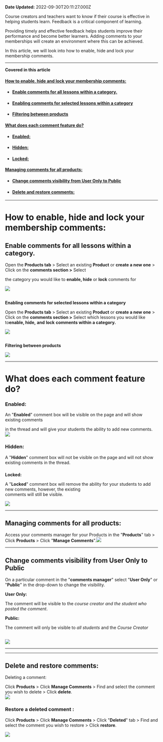 **Date Updated:** 2022-09-30T20:11:27.000Z

Course creators and teachers want to know if their course is effective in helping students learn. Feedback is a critical component of learning. 

  
Providing timely and effective feedback helps students improve their performance and become better learners. Adding comments to your memberships will create an environment where this can be achieved.  
  
In this article, we will look into how to enable, hide and lock your membership comments. 

---

**Covered in this article**

#### [**How to enable, hide and lock your membership comments:** ](#How-to-enable,-hide-and-lock-your-membership-comments%3A%C2%A0)

* #### [Enable comments for **all** lessons within a category.](#Enable-comments-for-all-lessons-within-a-category.)
* #### [Enabling comments for **selected** lessons within a category](#Enabling-comments-for-selected-lessons-within-a-category)
* #### [Filtering between products](#Filtering-between-products)

####   
[**What does each comment feature do?**](#What-does-each-comment-feature-do?)

   * #### [Enabled:](#Enabled%3A)
   * #### [Hidden:](#Hidden%3A)
   * #### [Locked:](#Locked%3A)

#### [**Managing comments for all products:**](#Managing-comments-for-all-products%3A)

* #### [Change comments visibility from User Only to Public](#Change-comments-visibility-from-)
* #### [Delete and restore comments:](#Delete-and-restore-comments%3ADeleting-a-comment-%3A%C2%A0)
  
  
---

# **How to enable, hide and lock your membership comments:** 

  
## **Enable comments for all lessons within a category.**

Open the **Products tab** \> Select an existing **Product** or **create a new one** \> Click on the **comments section >** Select

the category you would like to **enable, hide** or **lock** comments for

![](https://s3.amazonaws.com/cdn.freshdesk.com/data/helpdesk/attachments/production/48247121266/original/KnFljltjZc4Bg8k1VoLxbxE3wuI7cNZv0A.gif?1661349365)  
  
  
##   
**Enabling comments for selected lessons within a category**

Open the **Products tab** \> Select an existing **Product** or **create a new one** \> Click on the **comments section >** Select which lessons you would like to**enable, hide,** **and** **lock** **comments within a category.**

**![](https://s3.amazonaws.com/cdn.freshdesk.com/data/helpdesk/attachments/production/48247122489/original/jHinaoId928a-e1tDJQZUcG8sy_nlGvWXg.gif?1661349614)**
  
  
##   

##   
**Filtering between products**

![](https://s3.amazonaws.com/cdn.freshdesk.com/data/helpdesk/attachments/production/48247126177/original/kzmCUs81naEWef8gD8m375EKn6R2CAaFMw.gif?1661350361)
  
  
---

# **What does each comment feature do?**

  
### **Enabled:**

An "**Enabled**" comment box will be visible on the page and will show existing comments

in the thread and will give your students the ability to add new comments.  
![](https://s3.amazonaws.com/cdn.freshdesk.com/data/helpdesk/attachments/production/48247132423/original/bDRB-oOw7oJ6L3uAkaxw6d_UUcx0vW-CVQ.png?1661351622)
  
  
### **Hidden:**

A "**Hidden**" comment box will not be visible on the page and will not show existing comments in the thread.
  
  
###   
**Locked:**

A "**Locked**" comment box will remove the ability for your students to add new comments, however, the existing  
comments will still be visible.

  
![](https://s3.amazonaws.com/cdn.freshdesk.com/data/helpdesk/attachments/production/48247131060/original/c_bpU9vdFLb7rAqOBUN5WzqZ0UxEenE17A.png?1661351345)
  
  
---

## **Managing comments for all products:**

  
Access your comments manager for your Products in the "**Products**" tab > Click **Products** \> Click "**Manage Comments**".![](https://s3.amazonaws.com/cdn.freshdesk.com/data/helpdesk/attachments/production/48247145417/original/_AAxNN_OFKH0skO296tse1R2LRT9mKy-ww.gif?1661354429)
  
  
---

## Change comments visibility from **User Only** to **Public** 

On a particular comment in the "**comments manager**" select "**User Only**" or "**Public**" in the drop-down to change the visibility.

  
**User Only:** 

The comment will be visible to the _course creator_ _and the_ _student who posted the comment_.

  
**Public:**

The comment will only be visible to _all_ _students_ and the _Course Creator_

##   
![](https://s3.amazonaws.com/cdn.freshdesk.com/data/helpdesk/attachments/production/48245920951/original/dcM0xUueiSeKaJotRK5LceAwrR1UaFhWNw.png?1660758829)
  
  
---
  
  
---

## **Delete and restore comments:**  
Deleting a comment:   

Click **Products** \> Click **Manage Comments** \> Find and select the comment you wish to delete > Click **delete**.  
![](https://s3.amazonaws.com/cdn.freshdesk.com/data/helpdesk/attachments/production/48247156145/original/mFzDPtiK27ieMR3ImxGO51TTEasvJmjh6w.gif?1661357097)  
  
  
### **Restore a deleted comment :** 

Click **Products** \> Click **Manage Comments** \> Click "**Deleted**" tab > Find and select the comment you wish to restore > Click **restore**.

![](https://s3.amazonaws.com/cdn.freshdesk.com/data/helpdesk/attachments/production/48247157253/original/f-GkDVNdfc_gqTbe6GybY4VNUke_3dGyZg.gif?1661357314)
  
  